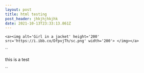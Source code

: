 ```yaml
---
layout: post
title: html testing
post_header: jhkjhjhkjhk
date: 2021-10-13T23:33:13.861Z
---
```

`<a><img alt='Girl in a jacket' height='200' src='https://i.ibb.co/DfpvjTh/sc.png' width='200'> </img></a>`

``

this is a test

``